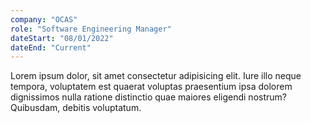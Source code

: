 ```yaml
---
company: "OCAS"
role: "Software Engineering Manager"
dateStart: "08/01/2022"
dateEnd: "Current"
---
```


Lorem ipsum dolor, sit amet consectetur adipisicing elit. Iure illo neque tempora, voluptatem est quaerat voluptas praesentium ipsa dolorem dignissimos nulla ratione distinctio quae maiores eligendi nostrum? Quibusdam, debitis voluptatum.